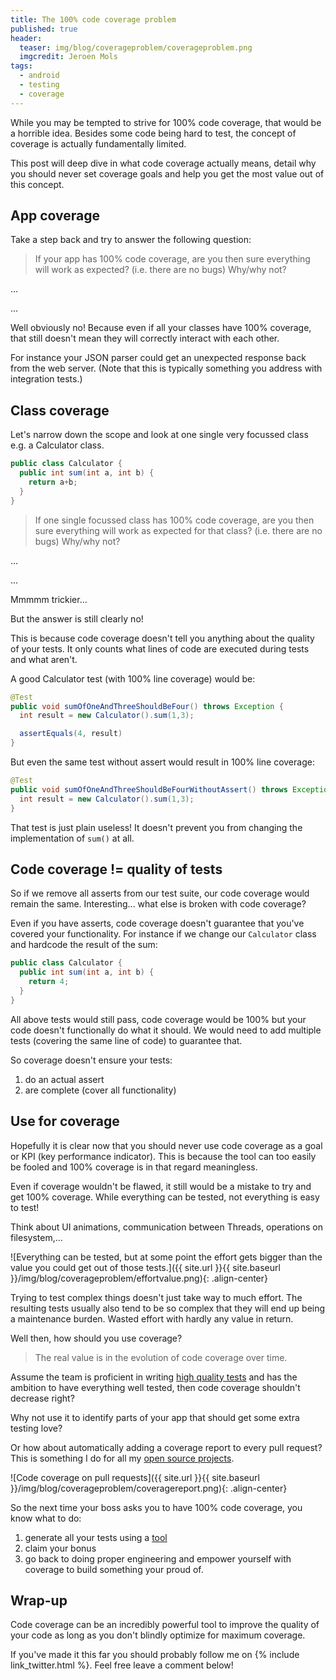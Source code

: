 ```yaml
---
title: The 100% code coverage problem
published: true
header:
  teaser: img/blog/coverageproblem/coverageproblem.png
  imgcredit: Jeroen Mols
tags:
  - android
  - testing
  - coverage
---
```

While you may be tempted to strive for 100% code coverage, that would be a horrible idea. Besides some code being hard to test, the concept of coverage is actually fundamentally limited.

This post will deep dive in what code coverage actually means, detail why you should never set coverage goals and help you get the most value out of this concept.

## App coverage
Take a step back and try to answer the following question:

> If your app has 100% code coverage, are you then sure everything will work as expected? (i.e. there are no bugs) Why/why not?

...

...

Well obviously no! Because even if all your classes have 100% coverage, that still doesn't mean they will correctly interact with each other.

For instance your JSON parser could get an unexpected response back from the web server. (Note that this is typically something you address with integration tests.)

## Class coverage
Let's narrow down the scope and look at one single very focussed class e.g. a Calculator class.

```java
public class Calculator {
  public int sum(int a, int b) {
    return a+b;
  }
}
```

> If one single focussed class has 100% code coverage, are you then sure everything will work as expected for that class? (i.e. there are no bugs) Why/why not?

...

...

Mmmmm trickier...

But the answer is still clearly no!

This is because code coverage doesn't tell you anything about the quality of your tests. It only counts what lines of code are executed during tests and what aren't.

A good Calculator test (with 100% line coverage) would be:

```java
@Test
public void sumOfOneAndThreeShouldBeFour() throws Exception {
  int result = new Calculator().sum(1,3);

  assertEquals(4, result)
}
```

But even the same test without assert would result in 100% line coverage:

```java
@Test
public void sumOfOneAndThreeShouldBeFourWithoutAssert() throws Exception {
  int result = new Calculator().sum(1,3);
}
```

That test is just plain useless! It doesn't prevent you from changing the implementation of `sum()` at all.

## Code coverage != quality of tests
So if we remove all asserts from our test suite, our code coverage would remain the same. Interesting... what else is broken with code coverage?

Even if you have asserts, code coverage doesn't guarantee that you've covered your functionality. For instance if we change our `Calculator` class and hardcode the result of the sum:

```java
public class Calculator {
  public int sum(int a, int b) {
    return 4;
  }
}
```

All above tests would still pass, code coverage would be 100% but your code doesn't functionally do what it should. We would need to add multiple tests (covering the same line of code) to guarantee that.

So coverage doesn't ensure your tests:

1. do an actual assert
2. are complete (cover all functionality)

## Use for coverage
Hopefully it is clear now that you should never use code coverage as a goal or KPI (key performance indicator). This is because the tool can too easily be fooled and 100% coverage is in that regard meaningless.

Even if coverage wouldn't be flawed, it still would be a mistake to try and get 100% coverage. While everything can be tested, not everything is easy to test!

Think about UI animations, communication between Threads, operations on filesystem,...

![Everything can be tested, but at some point the effort gets bigger than the value you could get out of those tests.]({{ site.url }}{{ site.baseurl }}/img/blog/coverageproblem/effortvalue.png){: .align-center}

Trying to test complex things doesn't just take way to much effort. The resulting tests usually also tend to be so complex that they will end up being a maintenance burden. Wasted effort with hardly any value in return.

Well then, how should you use coverage?

> The real value is in the evolution of code coverage over time.

Assume the team is proficient in writing [high quality tests](https://jeroenmols.com/blog/2017/02/16/unittests/) and has the ambition to have everything well tested, then code coverage shouldn't decrease right?

Why not use it to identify parts of your app that should get some extra testing love?

Or how about automatically adding a coverage report to every pull request? This is something I do for all my [open source projects](https://github.com/JeroenMols/LandscapeVideoCamera/pull/49).

![Code coverage on pull requests]({{ site.url }}{{ site.baseurl }}/img/blog/coverageproblem/coveragereport.png){: .align-center}

So the next time your boss asks you to have 100% code coverage, you know what to do:

1. generate all your tests using a [tool](https://plugins.jetbrains.com/plugin/8326-generate-tests)
2. claim your bonus
3. go back to doing proper engineering and empower yourself with coverage to build something your proud of.

## Wrap-up
Code coverage can be an incredibly powerful tool to improve the quality of your code as long as you don't blindly optimize for maximum coverage.

If you've made it this far you should probably follow me on {% include link_twitter.html %}. Feel free leave a comment below!
